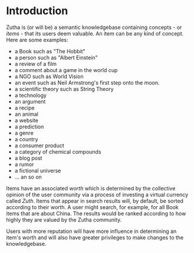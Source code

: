 # Introduction #

Zutha is (or will be) a semantic knowledgebase containing concepts - or _items_ - that its users deem valuable. An item can be any kind of concept. Here are some examples:
  * a Book such as "The Hobbit"
  * a person such as "Albert Einstein"
  * a review of a film
  * a comment about a game in the world cup
  * a NGO such as World Vision
  * an event such as Neil Armstrong's first step onto the moon.
  * a scientific theory such as String Theory
  * a technology
  * an argument
  * a recipe
  * an animal
  * a website
  * a prediction
  * a genre
  * a country
  * a consumer product
  * a category of chemical compounds
  * a blog post
  * a rumor
  * a fictional universe
  * ... an so on

Items have an associated _worth_ which is determined by the collective opinion of the user community via a process of investing a virtual currency called _Zuth_. Items that appear in search results will, by default, be sorted according to their worth. A user might search, for example, for all Book items that are about China. The results would be ranked according to how highly they are valued by the Zutha community.

Users with more reputation will have more influence in determining an item's worth and will also have greater privileges to make changes to the knowledgebase.